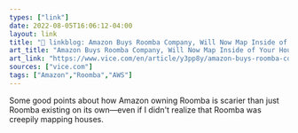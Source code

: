 ```yaml
---
types: ["link"]
date: 2022-08-05T16:06:12-04:00
layout: link
title: "🔗 linkblog: Amazon Buys Roomba Company, Will Now Map Inside of Your House'"
art_title: "Amazon Buys Roomba Company, Will Now Map Inside of Your House"
art_link: "https://www.vice.com/en/article/y3pp8y/amazon-buys-roomba-company-will-now-map-inside-of-your-house"
sources: ["vice.com"]
tags: ["Amazon","Roomba","AWS"]
---
```

Some good points about how Amazon owning Roomba is scarier than just Roomba existing on its own—even if I didn't realize that Roomba was creepily mapping houses.
 

